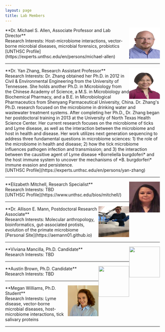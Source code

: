 ```yaml
---
layout: page
title: Lab Members
---
```


<img align="right" width="100" height="100" src="https://raw.githubusercontent.com/tick-lab/tick-lab.github.io/master/img/Michael_Allen.jpg"> 
**Dr. Michael S. Allen, Associate Professor and Lab Director** 
<br/>Research Interests: Host-microbiome interactions, vector-borne microbial diseases, microbial forensics, probiotics
<br/>[UNTHSC Profile](https://experts.unthsc.edu/en/persons/michael-allen)

<hr>

<img align="right" width="100" height="100" src="https://raw.githubusercontent.com/tick-lab/tick-lab.github.io/master/img/Yan_Zhang.jpg">
**Dr. Yan Zhang, Research Assistant Professor**
<br/>Research Interests: Dr. Zhang obtained her Ph.D. in 2012 in Civil & Environmental Engineering from the University of Tennessee. She holds another Ph.D. in Microbiology from the Chinese Academy of Science, a M.S. in Microbiology and Biochemical Pharmacy, and a B.E. in Microbiological Pharmaceutics from Shenyang Parmaceutical University, China. Dr. Zhang's Ph.D. research focused on the microbiome in drinking water and wastewater treatment systems. After completing her Ph.D., Dr. Zhang began her postdoctoral training in 2013 at the University of North Texas Health Science Center. Her current research focuses on the microbiome of ticks and Lyme disease, as well as the interaction between the microbiome and host in health and disease. Her work utilizes next generation sequencing to address three fundamental questions in microbiome sciences: 1) the role of the microbiome in health and disease; 2) how the tick microbiome influences pathogen infection and transmission; and 3) the interaction between the causitive agent of Lyme disease *Borreliella burgdoferi* and the host immune system to uncover the mechanisms of *B. burgdorferi* immune evasion and persistence.
<br/>[UNTHSC Profile](https://experts.unthsc.edu/en/persons/yan-zhang)

<hr>

<img align="right" width="100" height="100" src="https://raw.githubusercontent.com/tick-lab/tick-lab.github.io/master/img/Elizabeth_Mitchell.jpg">
**Elizabeth Mitchell, Research Specialist**
<br/>Research Interests: TBD
<br/>[UNTHSC Profile](https://www.unthsc.edu/bios/mitchell/)

<hr>

<img align="right" width="100" height="100" src="https://raw.githubusercontent.com/tick-lab/tick-lab.github.io/master/img/Allie_Mann.jpg">
**Dr. Allison E. Mann, Postdoctoral Research Associate**
<br/>Research Interests: Molecular anthropology, bioinformatics, gut-associated protists, evolution of the primate microbiome
<br/>[Personal Site](https://aemann01.github.io)

<hr>

<img align="right" width="100" height="100" src="http://www.fillmurray.com/100/100">
**Viviana Mancilla, Ph.D. Candidate**
<br/>Research Interests: TBD

<hr>

<img align="right" width="100" height="100" src="http://www.fillmurray.com/100/100">
**Austin Brown, Ph.D. Candidate**
<br/>Research Interests: TBD

<hr>

<img align="right" width="100" height="100" src="https://raw.githubusercontent.com/tick-lab/tick-lab.github.io/master/img/Megan_Williams.jpeg">
**Megan Williams, Ph.D. Student**
<br/>Research Interests: Lyme disease, vector-borne microbial diseases, host-microbiome interactions, tick salivary proteins

<hr>
